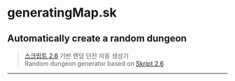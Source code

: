 # generatingMap.sk
Automatically create a random dungeon  
---
>[스크립트 2.6](https://github.com/SkriptLang/Skript/releases) 기반 랜덤 던전 자동 생성기  
>Random dungeon generator based on [Skript 2.6](https://github.com/SkriptLang/Skript/releases)  
---
